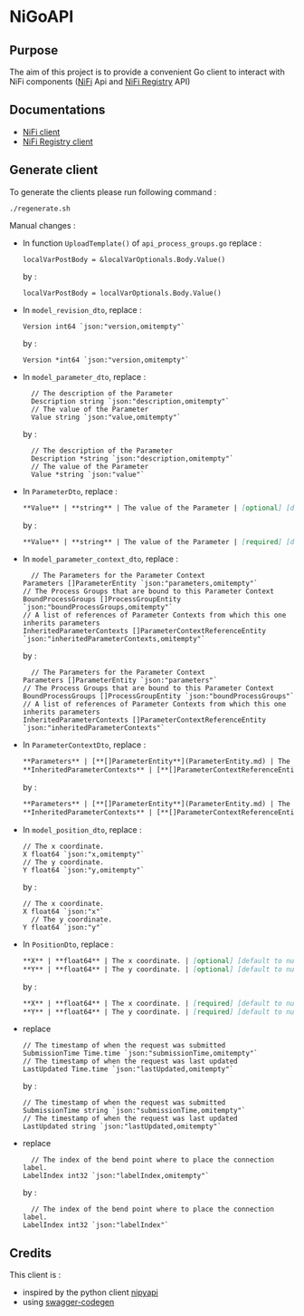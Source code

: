 # NiGoAPI

## Purpose

The aim of this project is to provide a convenient Go client to interact with NiFi components ([NiFi](https://nifi.apache.org/) Api and [NiFi Registry](https://nifi.apache.org/registry.html) API)

## Documentations

- [NiFi client](pkg/registry/README.md)
- [NiFi Registry client](pkg/registry/README.md)

## Generate client

To generate the clients please run following command : 

```console
./regenerate.sh
```

Manual changes : 

- In function `UploadTemplate()` of `api_process_groups.go` replace :

  ```golang
  localVarPostBody = &localVarOptionals.Body.Value()
  ```
  
  by :
  
  ```golang
  localVarPostBody = localVarOptionals.Body.Value()
  ```  
  
- In `model_revision_dto`, replace : 

  ```golang
  Version int64 `json:"version,omitempty"`
  ```
  
  by :
  
  ```golang
  Version *int64 `json:"version,omitempty"`
  ```  
  
- In `model_parameter_dto`, replace : 
  
  ```golang
	// The description of the Parameter
	Description string `json:"description,omitempty"`
	// The value of the Parameter
	Value string `json:"value,omitempty"`
  ```
    
  by :
  
  ```golang
	// The description of the Parameter
	Description *string `json:"description,omitempty"`
	// The value of the Parameter
	Value *string `json:"value"`
  ```

- In `ParameterDto`, replace : 
  
  ```markdown
  **Value** | **string** | The value of the Parameter | [optional] [default to null]
  ```
  
  by :
  
  ```markdown
  **Value** | **string** | The value of the Parameter | [required] [default to null]
  ```

- In `model_parameter_context_dto`, replace : 
  
  ```golang
	// The Parameters for the Parameter Context
  Parameters []ParameterEntity `json:"parameters,omitempty"`
  // The Process Groups that are bound to this Parameter Context
  BoundProcessGroups []ProcessGroupEntity `json:"boundProcessGroups,omitempty"`
  // A list of references of Parameter Contexts from which this one inherits parameters
  InheritedParameterContexts []ParameterContextReferenceEntity `json:"inheritedParameterContexts,omitempty"`
  ```
  
  by :
  
  ```golang
	// The Parameters for the Parameter Context
  Parameters []ParameterEntity `json:"parameters"`
  // The Process Groups that are bound to this Parameter Context
  BoundProcessGroups []ProcessGroupEntity `json:"boundProcessGroups"`
  // A list of references of Parameter Contexts from which this one inherits parameters
  InheritedParameterContexts []ParameterContextReferenceEntity `json:"inheritedParameterContexts"`
  ```

- In `ParameterContextDto`, replace : 
  
  ```markdown
  **Parameters** | [**[]ParameterEntity**](ParameterEntity.md) | The Parameters for the Parameter Context | [optional] [default to null]
  **InheritedParameterContexts** | [**[]ParameterContextReferenceEntity**](ParameterContextReferenceEntity.md) | A list of references of Parameter Contexts from which this one inherits parameters | [optional] [default to null]
  ```
  
  by :
  
  ```markdown
  **Parameters** | [**[]ParameterEntity**](ParameterEntity.md) | The Parameters for the Parameter Context | [required] [default to null]
  **InheritedParameterContexts** | [**[]ParameterContextReferenceEntity**](ParameterContextReferenceEntity.md) | A list of references of Parameter Contexts from which this one inherits parameters | [required] [default to null]
  ```

- In `model_position_dto`, replace : 
  
  ```golang
  // The x coordinate.
  X float64 `json:"x,omitempty"`
  // The y coordinate.
  Y float64 `json:"y,omitempty"`
  ```
    
  by :
    
  ```golang
  // The x coordinate.
  X float64 `json:"x"`
    // The y coordinate.
  Y float64 `json:"y"`
  ```

- In `PositionDto`, replace : 
  
  ```markdown
  **X** | **float64** | The x coordinate. | [optional] [default to null]
  **Y** | **float64** | The y coordinate. | [optional] [default to null]
  ```
    
  by :
  
  ```markdown
  **X** | **float64** | The x coordinate. | [required] [default to null]
  **Y** | **float64** | The y coordinate. | [required] [default to null]
  ```
  
- replace 

  ```golang
  // The timestamp of when the request was submitted
  SubmissionTime Time.time `json:"submissionTime,omitempty"`
  // The timestamp of when the request was last updated
  LastUpdated Time.time `json:"lastUpdated,omitempty"`
  ```
 
  by : 
  
  ```golang
  // The timestamp of when the request was submitted
  SubmissionTime string `json:"submissionTime,omitempty"`
  // The timestamp of when the request was last updated
  LastUpdated string `json:"lastUpdated,omitempty"`
  ```

- replace

  ```golang
	// The index of the bend point where to place the connection label.
  LabelIndex int32 `json:"labelIndex,omitempty"`
  ```

  by :

  ```golang
	// The index of the bend point where to place the connection label.
  LabelIndex int32 `json:"labelIndex"`
  ```
 
 

## Credits

This client is : 

- inspired by the python client [nipyapi](https://github.com/Chaffelson/nipyapi)
- using [swagger-codegen](https://swagger.io/tools/swagger-codegen/)